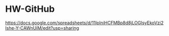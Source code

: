 # HW-GitHub
https://docs.google.com/spreadsheets/d/11IpIniHCFMBp8d8jLOGlsyEkoVzi2Ishe-Y-CAWnUiM/edit?usp=sharing
